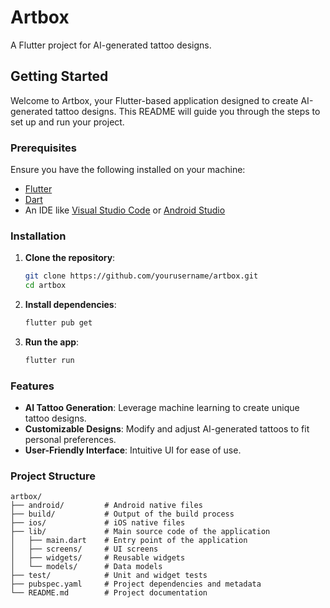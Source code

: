 # Artbox

A Flutter project for AI-generated tattoo designs.

## Getting Started

Welcome to Artbox, your Flutter-based application designed to create AI-generated tattoo designs. This README will guide you through the steps to set up and run your project.

### Prerequisites

Ensure you have the following installed on your machine:

- [Flutter](https://flutter.dev/docs/get-started/install)
- [Dart](https://dart.dev/get-dart)
- An IDE like [Visual Studio Code](https://code.visualstudio.com/) or [Android Studio](https://developer.android.com/studio)

### Installation

1. **Clone the repository**:
    ```sh
    git clone https://github.com/yourusername/artbox.git
    cd artbox
    ```

2. **Install dependencies**:
    ```sh
    flutter pub get
    ```

3. **Run the app**:
    ```sh
    flutter run
    ```

### Features

- **AI Tattoo Generation**: Leverage machine learning to create unique tattoo designs.
- **Customizable Designs**: Modify and adjust AI-generated tattoos to fit personal preferences.
- **User-Friendly Interface**: Intuitive UI for ease of use.

### Project Structure

```plaintext
artbox/
├── android/         # Android native files
├── build/           # Output of the build process
├── ios/             # iOS native files
├── lib/             # Main source code of the application
│   ├── main.dart    # Entry point of the application
│   ├── screens/     # UI screens
│   ├── widgets/     # Reusable widgets
│   └── models/      # Data models
├── test/            # Unit and widget tests
├── pubspec.yaml     # Project dependencies and metadata
└── README.md        # Project documentation
